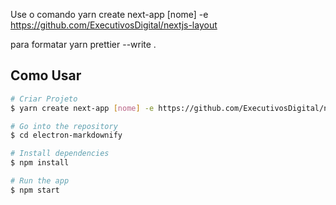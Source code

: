 Use o comando yarn create next-app [nome] -e https://github.com/ExecutivosDigital/nextjs-layout

para formatar yarn prettier --write .

## Como Usar

```bash
# Criar Projeto
$ yarn create next-app [nome] -e https://github.com/ExecutivosDigital/nextjs-layout

# Go into the repository
$ cd electron-markdownify

# Install dependencies
$ npm install

# Run the app
$ npm start
```